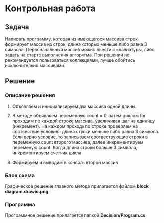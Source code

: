# Контрольная работа

## Задача

Написать программу, которая из имеющегося массива строк формирует массив из строк, длина которых меньше либо равна 3 символа. Первоначальный массив можно ввести с клавиатуры, либо задать на старте выполнения алгоритма. При решении не рекомендуется пользоваться коллекциями, лучше обойтись исключительно массивами.

## Решение

### Описание решения 

1. Объявляем и инициализируем два массива одной длины.

2. В методе объявляем переменную count = 0, затем циклом for проходим по каждой строке массива, увеличивая шаг на единицу (инкремент). На каждом проходе по строке проверяем  на соотвествие условию: длина строки меньше либо равна 3 символа. Если верно условие, то записываем соотвествующие строки в переменную count второго массива, далее инкрементируем  переменую count.  Когда длина строки больше 3 символа, инкрементируем счетчик цикла.

3. Формируем и выводим в консоль второй массив

### Блок схема

Графическое решение главного метода прилагается файлом **block diagram.drawio.png**

### Программа 

Программное решение прилагается папкой **Decision/Program.cs**


